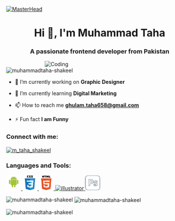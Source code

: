 [![MasterHead](https://mir-s3-cdn-cf.behance.net/project_modules/1400/f28b4022600593.58c272e374fa3.gif)](https://rishavchanda.io)
<h1 align="center">Hi 👋, I'm Muhammad Taha</h1>
<h3 align="center">A passionate frontend developer from Pakistan</h3>
<img align="right" alt="Coding" width="400" src="https://i.pinimg.com/originals/8a/2e/4c/8a2e4c79a1b9c983dc6bf8d6cbada43a.gif">

<p align="left"> <img src="https://komarev.com/ghpvc/?username=muhammadtaha-shakeel&label=Profile%20views&color=0e75b6&style=flat" alt="muhammadtaha-shakeel" /> </p>

- 🔭 I’m currently working on **Graphic Designer**

- 🌱 I’m currently learning **Digital Marketing**

- 📫 How to reach me **ghulam.taha658@gmail.com**

- ⚡ Fun fact **I am Funny**

<h3 align="left">Connect with me:</h3>
<p align="left">
<a href="https://instagram.com/m_taha_shakeel" target="blank"><img align="center" src="https://raw.githubusercontent.com/rahuldkjain/github-profile-readme-generator/master/src/images/icons/Social/instagram.svg" alt="m_taha_shakeel" height="30" width="40" /></a>
</p>

<h3 align="left">Languages and Tools:</h3>
<p align="left"> <a href="https://developer.android.com" target="_blank" rel="noreferrer"> <img src="https://raw.githubusercontent.com/devicons/devicon/master/icons/android/android-original-wordmark.svg" alt="android" width="40" height="40"/> </a> <a href="https://www.w3schools.com/css/" target="_blank" rel="noreferrer"> <img src="https://raw.githubusercontent.com/devicons/devicon/master/icons/css3/css3-original-wordmark.svg" alt="css3" width="40" height="40"/> </a> <a href="https://www.w3.org/html/" target="_blank" rel="noreferrer"> <img src="https://raw.githubusercontent.com/devicons/devicon/master/icons/html5/html5-original-wordmark.svg" alt="html5" width="40" height="40"/> </a> <a href="https://www.adobe.com/in/products/illustrator.html" target="_blank" rel="noreferrer"> <img src="https://www.vectorlogo.zone/logos/adobe_illustrator/adobe_illustrator-icon.svg" alt="illustrator" width="40" height="40"/> </a> <a href="https://www.photoshop.com/en" target="_blank" rel="noreferrer"> <img src="https://raw.githubusercontent.com/devicons/devicon/master/icons/photoshop/photoshop-line.svg" alt="photoshop" width="40" height="40"/> </a> </p>

<p><img align="left" src="https://github-readme-stats.vercel.app/api/top-langs?username=muhammadtaha-shakeel&show_icons=true&locale=en&layout=compact" alt="muhammadtaha-shakeel" /></p>

<p>&nbsp;<img align="center" src="https://github-readme-stats.vercel.app/api?username=muhammadtaha-shakeel&show_icons=true&locale=en" alt="muhammadtaha-shakeel" /></p>

<p><img align="center" src="https://github-readme-streak-stats.herokuapp.com/?user=muhammadtaha-shakeel&" alt="muhammadtaha-shakeel" /></p>
